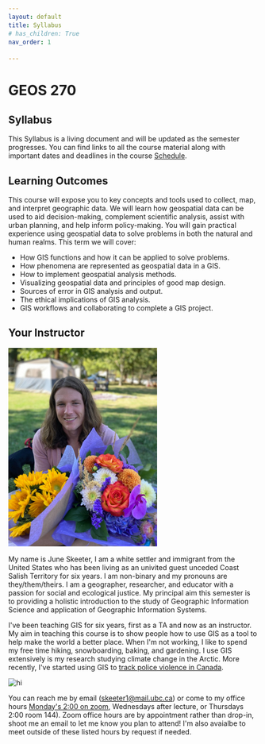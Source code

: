 ```yaml
---
layout: default
title: Syllabus
# has_children: True
nav_order: 1

---
```


# **GEOS 270**
## Syllabus

This Syllabus is a living document and will be updated as the semester progresses.  You can find links to all the course material along with important dates and deadlines in the course [Schedule](docs/Overview.md#course-schedule).

## Learning Outcomes

This course will expose you to key concepts and tools used to collect, map, and interpret geographic data.  We will learn how geospatial data can be used to aid decision-making, complement scientific analysis, assist with urban planning, and help inform policy-making.  You will gain practical experience using geospatial data to solve problems in both the natural and human realms.  This term we will cover:

* How GIS functions and how it can be applied to solve problems.
* How phenomena are represented as geospatial data in a GIS.
* How to implement geospatial analysis methods.
* Visualizing geospatial data and principles of good map design. 
* Sources of error in GIS analysis and output.
* The ethical implications of GIS analysis.
* GIS workflows and collaborating to complete a GIS project.

## Your Instructor

<img src="docs/images/June.jpg" alt="hi" class="inline" width="300"/>

My name is June Skeeter, I am a white settler and immigrant from the United States who has been living as an univited guest unceded Coast Salish Territory for six years.  I am non-binary and my pronouns are they/them/theirs.  I am a geographer, researcher, and educator with a passion for social and ecological justice.  My principal aim this semester is to providing a holistic introduction to the study of Geographic Information Science and application of Geographic Information Systems.

I've been teaching GIS for six years, first as a TA and now as an instructor.  My aim in teaching this course is to show people how to use GIS as a tool to help make the world a better place.  When I'm not working, I like to spend my free time hiking, snowboarding, baking, and gardening.  I use GIS extensively is my research studying climate change in the Arctic.  More recently, I've started using GIS to [track police violence in Canada](https://policeinvolveddeathsincanada.github.io/DataSets/).  


<img src="docs/videos/SiteTour.jpg" alt="hi" class="inline" width="300"/>

You can reach me by email (skeeter1@mail.ubc.ca) or come to my office hours [Monday's 2:00 on zoom](https://ubc.zoom.us/j/63773260301?pwd=SUlBeVd1bXRjZEVmY1FXSnNBVDJqdz09), Wednesdays after lecture, or Thursdays 2:00 room 144).  Zoom office hours are by appointment rather than drop-in, shoot me an email to let me know you plan to attend!  I'm also avaialbe to meet outside of these listed hours by request if needed.